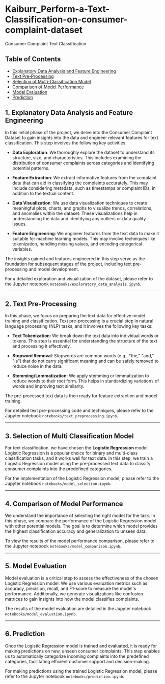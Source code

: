 # Kaiburr_Perform-a-Text-Classification-on-consumer-complaint-dataset

Consumer Complaint Text Classification

## Table of Contents

- [Explanatory Data Analysis and Feature Engineering](#1-explanatory-data-analysis-and-feature-engineering)
- [Text Pre-Processing](#2-text-pre-processing)
- [Selection of Multi-Classification Model](#3-selection-of-multi-classification-model)
- [Comparison of Model Performance](#4-comparison-of-model-performance)
- [Model Evaluation](#5-model-evaluation)
- [Prediction](#6-prediction)
  


## 1. Explanatory Data Analysis and Feature Engineering

In this initial phase of the project, we delve into the Consumer Complaint Dataset to gain insights into the data and engineer relevant features for text classification. This step involves the following key activities:

- **Data Exploration**: We thoroughly explore the dataset to understand its structure, size, and characteristics. This includes examining the distribution of consumer complaints across categories and identifying potential patterns.

- **Feature Extraction**: We extract informative features from the complaint data that can aid in classifying the complaints accurately. This may include considering metadata, such as timestamps or complaint IDs, in addition to the textual content.

- **Data Visualization**: We use data visualization techniques to create meaningful plots, charts, and graphs to visualize trends, correlations, and anomalies within the dataset. These visualizations help in understanding the data and identifying any outliers or data quality issues.

- **Feature Engineering**: We engineer features from the text data to make it suitable for machine learning models. This may involve techniques like tokenization, handling missing values, and encoding categorical variables.

The insights gained and features engineered in this step serve as the foundation for subsequent stages of the project, including text pre-processing and model development.

For a detailed exploration and visualization of the dataset, please refer to the Jupyter notebook `notebooks/exploratory_data_analysis.ipynb`.

---


## 2. Text Pre-Processing

In this phase, we focus on preparing the text data for effective model training and classification. Text pre-processing is a crucial step in natural language processing (NLP) tasks, and it involves the following key tasks:

- **Text Tokenization**: We break down the text data into individual words or tokens. This step is essential for understanding the structure of the text and processing it effectively.

- **Stopword Removal**: Stopwords are common words (e.g., "the," "and," "is") that do not carry significant meaning and can be safely removed to reduce noise in the data.

- **Stemming/Lemmatization**: We apply stemming or lemmatization to reduce words to their root form. This helps in standardizing variations of words and improving text similarity.

The pre-processed text data is then ready for feature extraction and model training.

For detailed text pre-processing code and techniques, please refer to the Jupyter notebook `notebooks/text_preprocessing.ipynb`.

---

## 3. Selection of Multi Classification Model

For text classification, we have chosen the **Logistic Regression** model. Logistic Regression is a popular choice for binary and multi-class classification tasks, and it works well for text data. In this step, we train a Logistic Regression model using the pre-processed text data to classify consumer complaints into the predefined categories.

For the implementation of the Logistic Regression model, please refer to the Jupyter notebook `notebooks/model_selection.ipynb`.

---

## 4. Comparison of Model Performance

We understand the importance of selecting the right model for the task. In this phase, we compare the performance of the Logistic Regression model with other potential models. The goal is to determine which model provides the highest classification accuracy and generalization to unseen data.

To view the results of the model performance comparison, please refer to the Jupyter notebook `notebooks/model_comparison.ipynb`.

---

## 5. Model Evaluation

Model evaluation is a critical step to assess the effectiveness of the chosen Logistic Regression model. We use various evaluation metrics such as accuracy, precision, recall, and F1-score to measure the model's performance. Additionally, we generate visualizations like confusion matrices to gain insights into how the model classifies complaints.

The results of the model evaluation are detailed in the Jupyter notebook `notebooks/model_evaluation.ipynb`.

---

## 6. Prediction

Once the Logistic Regression model is trained and evaluated, it is ready for making predictions on new, unseen consumer complaints. This step enables us to automatically categorize incoming complaints into the predefined categories, facilitating efficient customer support and decision-making.

For making predictions using the trained Logistic Regression model, please refer to the Jupyter notebook `notebooks/prediction.ipynb`.

